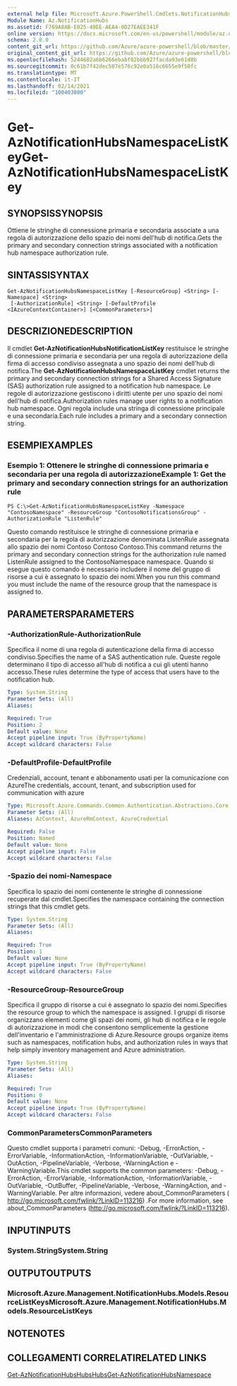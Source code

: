 ```yaml
---
external help file: Microsoft.Azure.PowerShell.Cmdlets.NotificationHubs.dll-Help.xml
Module Name: Az.NotificationHubs
ms.assetid: F769A8AB-E025-49EE-AEA4-0D27EAEE341F
online version: https://docs.microsoft.com/en-us/powershell/module/az.notificationhubs/get-aznotificationhubsnamespacelistkey
schema: 2.0.0
content_git_url: https://github.com/Azure/azure-powershell/blob/master/src/NotificationHubs/NotificationHubs/help/Get-AzNotificationHubsNamespaceListKey.md
original_content_git_url: https://github.com/Azure/azure-powershell/blob/master/src/NotificationHubs/NotificationHubs/help/Get-AzNotificationHubsNamespaceListKey.md
ms.openlocfilehash: 5244602a6b6266ebabf02bbb927facda93e61d8b
ms.sourcegitcommit: 0c61b7f42dec507e576c92e0a516c6655e9f50fc
ms.translationtype: MT
ms.contentlocale: it-IT
ms.lasthandoff: 02/14/2021
ms.locfileid: "100403800"
---
```

# <span data-ttu-id="86f49-101">Get-AzNotificationHubsNamespaceListKey</span><span class="sxs-lookup"><span data-stu-id="86f49-101">Get-AzNotificationHubsNamespaceListKey</span></span>

## <span data-ttu-id="86f49-102">SYNOPSIS</span><span class="sxs-lookup"><span data-stu-id="86f49-102">SYNOPSIS</span></span>
<span data-ttu-id="86f49-103">Ottiene le stringhe di connessione primaria e secondaria associate a una regola di autorizzazione dello spazio dei nomi dell'hub di notifica.</span><span class="sxs-lookup"><span data-stu-id="86f49-103">Gets the primary and secondary connection strings associated with a notification hub namespace authorization rule.</span></span>

## <span data-ttu-id="86f49-104">SINTASSI</span><span class="sxs-lookup"><span data-stu-id="86f49-104">SYNTAX</span></span>

```
Get-AzNotificationHubsNamespaceListKey [-ResourceGroup] <String> [-Namespace] <String>
 [-AuthorizationRule] <String> [-DefaultProfile <IAzureContextContainer>] [<CommonParameters>]
```

## <span data-ttu-id="86f49-105">DESCRIZIONE</span><span class="sxs-lookup"><span data-stu-id="86f49-105">DESCRIPTION</span></span>
<span data-ttu-id="86f49-106">Il cmdlet **Get-AzNotificationHubsNotificationListKey** restituisce le stringhe di connessione primaria e secondaria per una regola di autorizzazione della firma di accesso condiviso assegnata a uno spazio dei nomi dell'hub di notifica.</span><span class="sxs-lookup"><span data-stu-id="86f49-106">The **Get-AzNotificationHubsNamespaceListKey** cmdlet returns the primary and secondary connection strings for a Shared Access Signature (SAS) authorization rule assigned to a notification hub namespace.</span></span>
<span data-ttu-id="86f49-107">Le regole di autorizzazione gestiscono i diritti utente per uno spazio dei nomi dell'hub di notifica.</span><span class="sxs-lookup"><span data-stu-id="86f49-107">Authorization rules manage user rights to a notification hub namespace.</span></span>
<span data-ttu-id="86f49-108">Ogni regola include una stringa di connessione principale e una secondaria.</span><span class="sxs-lookup"><span data-stu-id="86f49-108">Each rule includes a primary and a secondary connection string.</span></span>

## <span data-ttu-id="86f49-109">ESEMPI</span><span class="sxs-lookup"><span data-stu-id="86f49-109">EXAMPLES</span></span>

### <span data-ttu-id="86f49-110">Esempio 1: Ottenere le stringhe di connessione primaria e secondaria per una regola di autorizzazione</span><span class="sxs-lookup"><span data-stu-id="86f49-110">Example 1: Get the primary and secondary connection strings for an authorization rule</span></span>
```
PS C:\>Get-AzNotificationHubsNamespaceListKey -Namespace "ContosoNamespace" -ResourceGroup "ContosoNotificationsGroup" -AuthorizationRule "ListenRule"
```

<span data-ttu-id="86f49-111">Questo comando restituisce le stringhe di connessione primaria e secondaria per la regola di autorizzazione denominata ListenRule assegnata allo spazio dei nomi Contoso Contoso Contoso.</span><span class="sxs-lookup"><span data-stu-id="86f49-111">This command returns the primary and secondary connection strings for the authorization rule named ListenRule assigned to the ContosoNamespace namespace.</span></span>
<span data-ttu-id="86f49-112">Quando si esegue questo comando è necessario includere il nome del gruppo di risorse a cui è assegnato lo spazio dei nomi.</span><span class="sxs-lookup"><span data-stu-id="86f49-112">When you run this command you must include the name of the resource group that the namespace is assigned to.</span></span>

## <span data-ttu-id="86f49-113">PARAMETERS</span><span class="sxs-lookup"><span data-stu-id="86f49-113">PARAMETERS</span></span>

### <span data-ttu-id="86f49-114">-AuthorizationRule</span><span class="sxs-lookup"><span data-stu-id="86f49-114">-AuthorizationRule</span></span>
<span data-ttu-id="86f49-115">Specifica il nome di una regola di autenticazione della firma di accesso condiviso.</span><span class="sxs-lookup"><span data-stu-id="86f49-115">Specifies the name of a SAS authentication rule.</span></span>
<span data-ttu-id="86f49-116">Queste regole determinano il tipo di accesso all'hub di notifica a cui gli utenti hanno accesso.</span><span class="sxs-lookup"><span data-stu-id="86f49-116">These rules determine the type of access that users have to the notification hub.</span></span>

```yaml
Type: System.String
Parameter Sets: (All)
Aliases:

Required: True
Position: 2
Default value: None
Accept pipeline input: True (ByPropertyName)
Accept wildcard characters: False
```

### <span data-ttu-id="86f49-117">-DefaultProfile</span><span class="sxs-lookup"><span data-stu-id="86f49-117">-DefaultProfile</span></span>
<span data-ttu-id="86f49-118">Credenziali, account, tenant e abbonamento usati per la comunicazione con Azure</span><span class="sxs-lookup"><span data-stu-id="86f49-118">The credentials, account, tenant, and subscription used for communication with azure</span></span>

```yaml
Type: Microsoft.Azure.Commands.Common.Authentication.Abstractions.Core.IAzureContextContainer
Parameter Sets: (All)
Aliases: AzContext, AzureRmContext, AzureCredential

Required: False
Position: Named
Default value: None
Accept pipeline input: False
Accept wildcard characters: False
```

### <span data-ttu-id="86f49-119">-Spazio dei nomi</span><span class="sxs-lookup"><span data-stu-id="86f49-119">-Namespace</span></span>
<span data-ttu-id="86f49-120">Specifica lo spazio dei nomi contenente le stringhe di connessione recuperate dal cmdlet.</span><span class="sxs-lookup"><span data-stu-id="86f49-120">Specifies the namespace containing the connection strings that this cmdlet gets.</span></span>

```yaml
Type: System.String
Parameter Sets: (All)
Aliases:

Required: True
Position: 1
Default value: None
Accept pipeline input: True (ByPropertyName)
Accept wildcard characters: False
```

### <span data-ttu-id="86f49-121">-ResourceGroup</span><span class="sxs-lookup"><span data-stu-id="86f49-121">-ResourceGroup</span></span>
<span data-ttu-id="86f49-122">Specifica il gruppo di risorse a cui è assegnato lo spazio dei nomi.</span><span class="sxs-lookup"><span data-stu-id="86f49-122">Specifies the resource group to which the namespace is assigned.</span></span>
<span data-ttu-id="86f49-123">I gruppi di risorse organizzano elementi come gli spazi dei nomi, gli hub di notifica e le regole di autorizzazione in modi che consentono semplicemente la gestione dell'inventario e l'amministrazione di Azure.</span><span class="sxs-lookup"><span data-stu-id="86f49-123">Resource groups organize items such as namespaces, notification hubs, and authorization rules in ways that help simply inventory management and Azure administration.</span></span>

```yaml
Type: System.String
Parameter Sets: (All)
Aliases:

Required: True
Position: 0
Default value: None
Accept pipeline input: True (ByPropertyName)
Accept wildcard characters: False
```

### <span data-ttu-id="86f49-124">CommonParameters</span><span class="sxs-lookup"><span data-stu-id="86f49-124">CommonParameters</span></span>
<span data-ttu-id="86f49-125">Questo cmdlet supporta i parametri comuni: -Debug, -ErrorAction, -ErrorVariable, -InformationAction, -InformationVariable, -OutVariable, -OutAction, -PipelineVariable, -Verbose, -WarningAction e -WarningVariable.</span><span class="sxs-lookup"><span data-stu-id="86f49-125">This cmdlet supports the common parameters: -Debug, -ErrorAction, -ErrorVariable, -InformationAction, -InformationVariable, -OutVariable, -OutBuffer, -PipelineVariable, -Verbose, -WarningAction, and -WarningVariable.</span></span> <span data-ttu-id="86f49-126">Per altre informazioni, vedere about_CommonParameters ( http://go.microsoft.com/fwlink/?LinkID=113216) .</span><span class="sxs-lookup"><span data-stu-id="86f49-126">For more information, see about_CommonParameters (http://go.microsoft.com/fwlink/?LinkID=113216).</span></span>

## <span data-ttu-id="86f49-127">INPUT</span><span class="sxs-lookup"><span data-stu-id="86f49-127">INPUTS</span></span>

### <span data-ttu-id="86f49-128">System.String</span><span class="sxs-lookup"><span data-stu-id="86f49-128">System.String</span></span>

## <span data-ttu-id="86f49-129">OUTPUT</span><span class="sxs-lookup"><span data-stu-id="86f49-129">OUTPUTS</span></span>

### <span data-ttu-id="86f49-130">Microsoft.Azure.Management.NotificationHubs.Models.ResourceListKeys</span><span class="sxs-lookup"><span data-stu-id="86f49-130">Microsoft.Azure.Management.NotificationHubs.Models.ResourceListKeys</span></span>

## <span data-ttu-id="86f49-131">NOTE</span><span class="sxs-lookup"><span data-stu-id="86f49-131">NOTES</span></span>

## <span data-ttu-id="86f49-132">COLLEGAMENTI CORRELATI</span><span class="sxs-lookup"><span data-stu-id="86f49-132">RELATED LINKS</span></span>

[<span data-ttu-id="86f49-133">Get-AzNotificationHubsHubsHubs</span><span class="sxs-lookup"><span data-stu-id="86f49-133">Get-AzNotificationHubsNamespace</span></span>](./Get-AzNotificationHubsNamespace.md)



